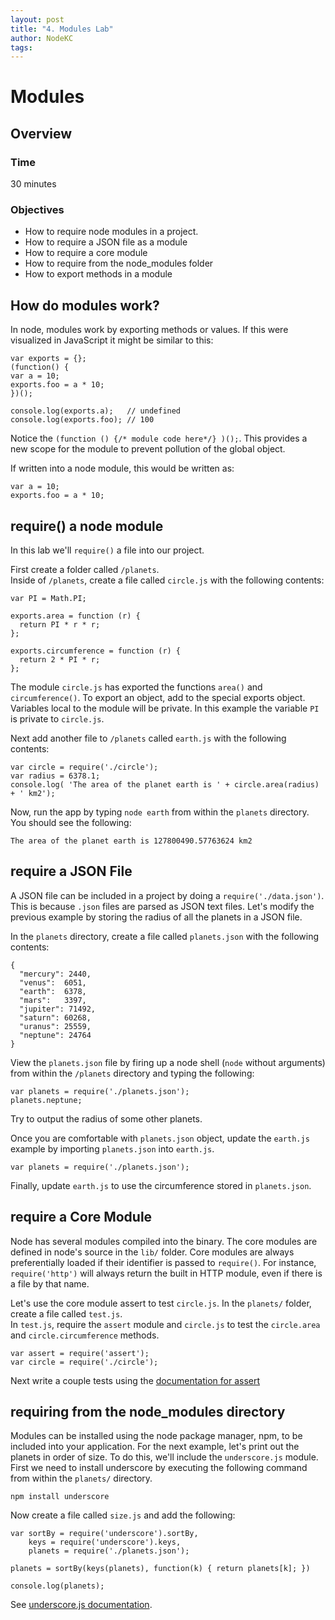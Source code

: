 ```yaml
---
layout: post
title: "4. Modules Lab"
author: NodeKC
tags:
---
```


# Modules

## Overview

### Time

30 minutes

### Objectives

- How to require node modules in a project.
- How to require a JSON file as a module
- How to require a core module
- How to require from the node_modules folder
- How to export methods in a module

## How do modules work?

In node, modules work by exporting methods or values.  If this were visualized in JavaScript it might be similar to this:

    var exports = {};
    (function() {
    var a = 10;
    exports.foo = a * 10;
    })();

    console.log(exports.a);   // undefined
    console.log(exports.foo); // 100

Notice the ```(function () {/* module code here*/} )();```. This provides a new scope for the module to prevent pollution of the global object.

If written into a node module, this would be written as:

    var a = 10;
    exports.foo = a * 10;

## require() a node module

In this lab we'll ```require()``` a file into our project.  

First create a folder called ```/planets```.  
Inside of ```/planets```, create a  file called ```circle.js``` with the following contents:

    var PI = Math.PI;

    exports.area = function (r) {
      return PI * r * r;
    };

    exports.circumference = function (r) {
      return 2 * PI * r;
    };

The module ```circle.js``` has exported the functions ```area()``` and ```circumference()```. To export an object, add to the special exports object.  Variables local to the module will be private. In this example the variable ```PI``` is private to ```circle.js```.


Next add another file to ```/planets``` called ```earth.js``` with the following contents:

    var circle = require('./circle');
    var radius = 6378.1;
    console.log( 'The area of the planet earth is ' + circle.area(radius) + ' km2');

Now, run the app by typing ```node earth``` from within the ```planets``` directory. You should see the following:

    The area of the planet earth is 127800490.57763624 km2

## require a JSON File

A JSON file can be included in a project by doing a ```require('./data.json')```.  This is because ```.json``` files are parsed as JSON text files.
Let's modify the previous example by storing the radius of all the planets in a JSON file. 

In the ```planets``` directory, create a file called ```planets.json``` with the following contents:

    {
      "mercury": 2440,
      "venus":  6051,
      "earth":  6378,
      "mars":   3397,
      "jupiter": 71492,
      "saturn": 60268,
      "uranus": 25559,
      "neptune": 24764
    }

View the ```planets.json``` file by firing up a node shell (```node``` without arguments) from within the ```/planets``` directory and typing the following:

    var planets = require('./planets.json');
    planets.neptune;

Try to output the radius of some other planets.

Once you are comfortable with ```planets.json``` object,  update the ```earth.js``` example by importing ```planets.json``` into ```earth.js```.

    var planets = require('./planets.json');

Finally, update ```earth.js``` to use the circumference stored in ```planets.json```.


## require a Core Module

Node has several modules compiled into the binary. The core modules are defined in node's source in the ```lib/``` folder.
Core modules are always preferentially loaded if their identifier is passed to ```require()```. For instance, ```require('http')``` will always return the built in HTTP module, even if there is a file by that name.

Let's use the core module assert to test ```circle.js```.  In the ```planets/``` folder, create a file called ```test.js```.  
In ```test.js```, require the ```assert``` module and ```circle.js``` to test the ```circle.area``` and ```circle.circumference``` methods.

    var assert = require('assert');
    var circle = require('./circle');

Next write a couple tests using the [documentation for assert](http://nodejs.org/api/assert.html)

## requiring from the node_modules directory

Modules can be installed using the node package manager, npm, to be included into your application.
For the next example, let's print out the planets in order of size. To do this, we'll include the ```underscore.js``` module. First we need to install underscore by executing the following command from within the ```planets/``` directory.

    npm install underscore

Now create a file called ```size.js``` and add the following:

    var sortBy = require('underscore').sortBy,
        keys = require('underscore').keys,
        planets = require('./planets.json');

    planets = sortBy(keys(planets), function(k) { return planets[k]; })

    console.log(planets);

See [underscore.js documentation](http://underscorejs.org/#sortBy).
